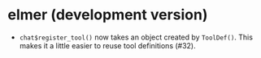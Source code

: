 # elmer (development version)

* `chat$register_tool()` now takes an object created by `ToolDef()`. This makes it a little easier to reuse tool definitions (#32).

